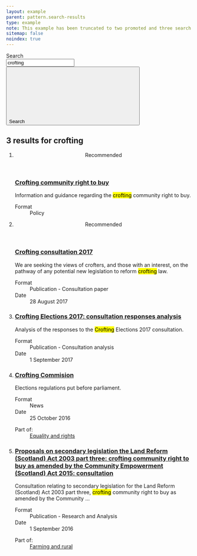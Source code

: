 ```yaml
---
layout: example
parent: pattern.search-results
type: example
note: This example has been truncated to two promoted and three search results to conserve space.
sitemap: false
noindex: true
---
```


<main class="ds_layout  ds_layout--search-results  ds_search-results">
    <div class="ds_layout__header">
        <div class="ds_site-search">
            <form role="search" class="ds_site-search__form">
                <label class="ds_label  visually-hidden" for="site-search">Search</label>
                <div class="ds_input__wrapper  ds_input__wrapper--has-icon">
                    <input name="q" required="" id="site-search" class="ds_input  ds_site-search__input" type="search" value="crofting" placeholder="Search" autocomplete="off">
                    <button type="submit" class="ds_button  js-site-search-button">
                        <span class="visually-hidden">Search</span>
                        <svg class="ds_icon" aria-hidden="true" role="img"><use href="/assets/images/icons/icons.stack.svg#search"></use></svg>
                    </button>
                </div>
            </form>
        </div>
    </div>
    <div class="ds_layout__content">
        <h2 class="ds_search-results__title">3 results for <span class="ds_search-results__title-query">crofting</span></h2>
        <ol class="ds_search-results__list" data-total="5">
            <li class="ds_search-result  ds_search-result--promoted">
                <div class="ds_search-result--promoted-content">
                    <header class="ds_search-result--promoted-title">Recommended</header>
                    <h3 class="ds_search-result__title">
                        <a class="ds_search-result__link" href="#">Crofting community right to buy</a>
                    </h3>
                    <p class="ds_search-result__summary">Information and guidance regarding the <mark>crofting</mark> community right to buy.</p>
                    <dl class="ds_metadata ds_search-result__metadata  ds_metadata--inline">
                        <div class="ds_metadata__item">
                            <dt class="ds_metadata__key visually-hidden">Format</dt>
                            <dd class="ds_metadata__value">Policy</dd>
                        </div>
                    </dl>
                </div>
            </li>
            <li class="ds_search-result  ds_search-result--promoted">
                <div class="ds_search-result--promoted-content">
                    <header class="ds_search-result--promoted-title">Recommended</header>
                    <h3 class="ds_search-result__title">
                        <a class="ds_search-result__link" href="#">Crofting consultation 2017</a>
                    </h3>
                    <p class="ds_search-result__summary">We are seeking the views of crofters, and those with an interest, on the pathway of any potential new legislation to reform <mark>crofting</mark> law.</p>
                    <dl class="ds_metadata ds_search-result__metadata ds_metadata--inline">
                        <div class="ds_metadata__item">
                            <dt class="ds_metadata__key visually-hidden">Format</dt>
                            <dd class="ds_metadata__value">Publication - Consultation paper</dd>
                        </div>
                        <div class="ds_metadata__item">
                            <dt class="ds_metadata__key visually-hidden">Date</dt>
                            <dd class="ds_metadata__value">28 August 2017</dd>
                        </div>
                    </dl>
                </div>
            </li>
            <li class="ds_search-result">
                <h3 class="ds_search-result__title">
                    <a class="ds_search-result__link" href="#">Crofting Elections 2017: consultation responses analysis</a>
                </h3>
                <p class="ds_search-result__summary">Analysis of the responses to the <mark>Crofting</mark> Elections 2017 consultation.</p>
                <dl class="ds_metadata ds_search-result__metadata ds_metadata--inline">
                    <div class="ds_metadata__item">
                        <dt class="ds_metadata__key visually-hidden">Format</dt>
                        <dd class="ds_metadata__value">Publication - Consultation analysis</dd>
                    </div>
                    <div class="ds_metadata__item">
                        <dt class="ds_metadata__key visually-hidden">Date</dt>
                        <dd class="ds_metadata__value">1 September 2017</dd>
                    </div>
                </dl>
            </li>
            <li class="ds_search-result">
                <h3 class="ds_search-result__title">
                    <a class="ds_search-result__link" href="#">Crofting Commision</a>
                </h3>
                <p class="ds_search-result__summary">Elections regulations put before parliament.</p>
                <dl class="ds_metadata ds_search-result__metadata ds_metadata--inline">
                    <div class="ds_metadata__item">
                        <dt class="ds_metadata__key visually-hidden">Format</dt>
                        <dd class="ds_metadata__value">News</dd>
                    </div>
                    <div class="ds_metadata__item">
                        <dt class="ds_metadata__key visually-hidden">Date</dt>
                        <dd class="ds_metadata__value">25 October 2016</dd>
                    </div>
                </dl>
                <dl class="ds_search-result__context">
                    <dt class="ds_search-result__context-key">Part of:</dt>
                    <dd class="ds_search-result__context-value"><a href="#">Equality and rights</a></dd>
                </dl>
            </li>
            <li class="ds_search-result">
                <h3 class="ds_search-result__title">
                    <a class="ds_search-result__link" href="#">Proposals on secondary legislation the Land Reform (Scotland) Act 2003 part three: crofting community right to buy as amended by the Community Empowerment (Scotland) Act 2015: consultation</a>
                </h3>
                <p class="ds_search-result__summary">Consultation relating to secondary legislation for the Land Reform (Scotland) Act 2003 part three, <mark>crofting</mark> community right to buy as amended by the Community ...</p>
                <dl class="ds_metadata ds_search-result__metadata ds_metadata--inline">
                    <div class="ds_metadata__item">
                        <dt class="ds_metadata__key visually-hidden">Format</dt>
                        <dd class="ds_metadata__value">Publication - Research and Analysis</dd>
                    </div>
                    <div class="ds_metadata__item">
                        <dt class="ds_metadata__key visually-hidden">Date</dt>
                        <dd class="ds_metadata__value">1 September 2016</dd>
                    </div>
                </dl>
                <dl class="ds_search-result__context">
                    <dt class="ds_search-result__context-key">Part of:</dt>
                    <dd class="ds_search-result__context-value"><a href="#">Farming and rural</a></dd>
                </dl>
            </li>
        </ol>
    </div>
</main>

